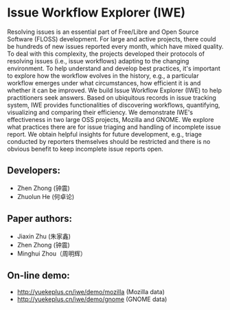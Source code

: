 # Issue Workflow Explorer (IWE)
Resolving issues is an essential part of Free/Libre and Open Source Software (FLOSS) development. For large and active projects, there could be hundreds of new issues reported every month, which have mixed quality. To deal with this complexity, the projects developed their protocols of resolving issues (i.e., issue workflows) adapting to the changing environment. To help understand and develop best practices, it's important to explore how the workflow evolves in the history, e.g., a particular workflow emerges under what circumstances, how efficient it is and whether it can be improved. We build Issue Workflow Explorer (IWE) to help practitioners seek answers. Based on ubiquitous records in issue tracking system, IWE provides functionalities of discovering workflows, quantifying, visualizing and comparing their efficiency. We demonstrate IWE's effectiveness in two large OSS projects, Mozilla and GNOME. We explore what practices there are for issue triaging and handling of incomplete issue report. We obtain helpful insights for future development, e.g., triage conducted by reporters themselves should be restricted and there is no obvious benefit to keep incomplete issue reports open.

## Developers:
- Zhen Zhong (钟震)
- Zhuolun He (何卓论)

## Paper authors:
- Jiaxin Zhu (朱家鑫)
- Zhen Zhong (钟震)
- Minghui Zhou（周明辉）

## On-line demo:
- http://yuekeplus.cn/iwe/demo/mozilla	(Mozilla data)
- http://yuekeplus.cn/iwe/demo/gnome		(GNOME data)
